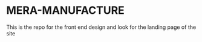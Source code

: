 # MERA-MANUFACTURE
This is the repo for the front end design and look for the landing page of the site
